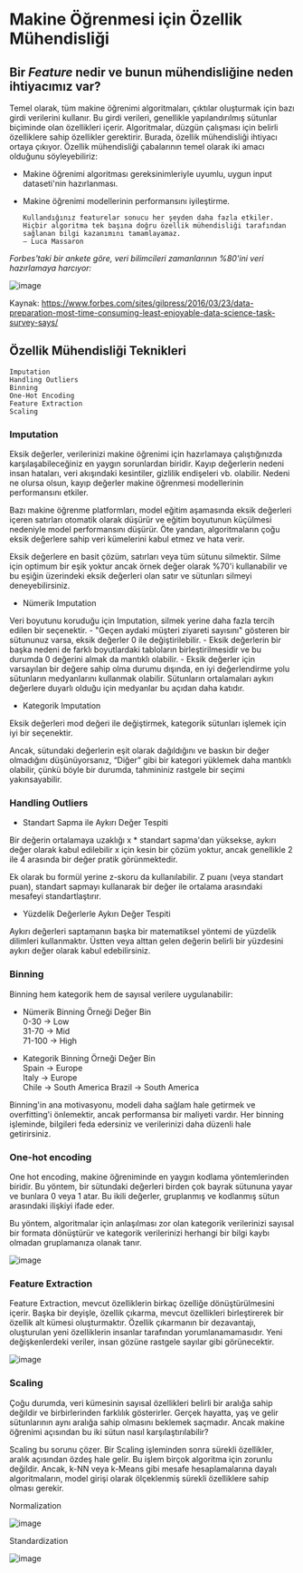 # Makine Öğrenmesi için Özellik Mühendisliği

## Bir *Feature* nedir ve bunun mühendisliğine neden ihtiyacımız var? 

  Temel olarak, tüm makine öğrenimi algoritmaları, çıktılar oluşturmak için bazı girdi verilerini kullanır. Bu girdi verileri, genellikle yapılandırılmış sütunlar biçiminde olan özellikleri içerir. 
  Algoritmalar, düzgün çalışması için belirli özelliklere sahip özellikler gerektirir. Burada, özellik mühendisliği ihtiyacı ortaya çıkıyor. 
  Özellik mühendisliği çabalarının temel olarak iki amacı olduğunu söyleyebiliriz:
  
  - Makine öğrenimi algoritması gereksinimleriyle uyumlu, uygun input dataseti'nin hazırlanması.
  - Makine öğrenimi modellerinin performansını iyileştirme.

        Kullandığınız featurelar sonucu her şeyden daha fazla etkiler. Hiçbir algoritma tek başına doğru özellik mühendisliği tarafından sağlanan bilgi kazanımını tamamlayamaz.
        — Luca Massaron
        
*Forbes'taki bir ankete göre, veri bilimcileri zamanlarının %80'ini veri hazırlamaya harcıyor:*

![image](https://user-images.githubusercontent.com/56341239/167311984-5fffd0f1-8e11-4fa8-8bce-2cc162d2bffc.png)

Kaynak: https://www.forbes.com/sites/gilpress/2016/03/23/data-preparation-most-time-consuming-least-enjoyable-data-science-task-survey-says/


## Özellik Mühendisliği Teknikleri

    Imputation
    Handling Outliers
    Binning
    One-Hot Encoding
    Feature Extraction
    Scaling
    
    
### Imputation
  Eksik değerler, verilerinizi makine öğrenimi için hazırlamaya çalıştığınızda karşılaşabileceğiniz en yaygın sorunlardan biridir. 
  Kayıp değerlerin nedeni insan hataları, veri akışındaki kesintiler, gizlilik endişeleri vb. olabilir. 
  Nedeni ne olursa olsun, kayıp değerler makine öğrenmesi modellerinin performansını etkiler.
  
  Bazı makine öğrenme platformları, model eğitim aşamasında eksik değerleri içeren satırları otomatik olarak düşürür ve eğitim boyutunun küçülmesi nedeniyle model performansını düşürür. 
  Öte yandan, algoritmaların çoğu eksik değerlere sahip veri kümelerini kabul etmez ve hata verir.
  
  Eksik değerlere en basit çözüm, satırları veya tüm sütunu silmektir. 
  Silme için optimum bir eşik yoktur ancak örnek değer olarak %70'i kullanabilir ve bu eşiğin üzerindeki eksik değerleri olan satır ve sütunları silmeyi deneyebilirsiniz.
  
   *  Nümerik Imputation


Veri boyutunu koruduğu için Imputation, silmek yerine daha fazla tercih edilen bir seçenektir.
      -   "Geçen aydaki müşteri ziyareti sayısını" gösteren bir sütununuz varsa, eksik değerler 0 ile değiştirilebilir.
      -   Eksik değerlerin bir başka nedeni de farklı boyutlardaki tabloların birleştirilmesidir ve bu durumda 0 değerini almak da mantıklı olabilir.
      -   Eksik değerler için varsayılan bir değere sahip olma durumu dışında, en iyi değerlendirme yolu sütunların medyanlarını kullanmak olabilir. 
      Sütunların ortalamaları aykırı değerlere duyarlı olduğu için medyanlar bu açıdan daha katıdır.
      
   *  Kategorik Imputation


Eksik değerleri mod değeri ile değiştirmek, kategorik sütunları işlemek için iyi bir seçenektir. 

Ancak, sütundaki değerlerin eşit olarak dağıldığını ve baskın bir değer olmadığını düşünüyorsanız, “Diğer” gibi bir kategori yüklemek daha mantıklı olabilir, çünkü böyle bir durumda, tahmininiz rastgele bir seçimi yakınsayabilir.


### Handling Outliers

   *  Standart Sapma ile Aykırı Değer Tespiti

Bir değerin ortalamaya uzaklığı x * standart sapma'dan yüksekse, aykırı değer olarak kabul edilebilir
x için kesin bir çözüm yoktur, ancak genellikle 2 ile 4 arasında bir değer pratik görünmektedir.

Ek olarak bu formül yerine z-skoru da kullanılabilir. Z puanı (veya standart puan), standart sapmayı kullanarak bir değer ile ortalama arasındaki mesafeyi standartlaştırır.

   *  Yüzdelik Değerlerle Aykırı Değer Tespiti

Aykırı değerleri saptamanın başka bir matematiksel yöntemi de yüzdelik dilimleri kullanmaktır. 
Üstten veya alttan gelen değerin belirli bir yüzdesini aykırı değer olarak kabul edebilirsiniz.

### Binning

Binning hem kategorik hem de sayısal verilere uygulanabilir:

* Nümerik Binning Örneği
Değer      Bin       
0-30   ->  Low       
31-70  ->  Mid       
71-100 ->  High

* Kategorik Binning Örneği
  Değer      Bin       
  Spain  ->  Europe      
  Italy  ->  Europe       
  Chile  ->  South America
  Brazil ->  South America
  
 Binning'in ana motivasyonu, modeli daha sağlam hale getirmek ve overfitting'i önlemektir, ancak performansa bir maliyeti vardır. Her binning işleminde, bilgileri feda edersiniz ve verilerinizi daha düzenli hale getirirsiniz.
 
 ### One-hot encoding
 
  One hot encoding, makine öğreniminde en yaygın kodlama yöntemlerinden biridir. Bu yöntem, bir sütundaki değerleri birden çok bayrak sütununa yayar ve bunlara 0 veya 1 atar. Bu ikili değerler, gruplanmış ve kodlanmış sütun arasındaki ilişkiyi ifade eder.
  
  Bu yöntem, algoritmalar için anlaşılması zor olan kategorik verilerinizi sayısal bir formata dönüştürür ve kategorik verilerinizi herhangi bir bilgi kaybı olmadan gruplamanıza olanak tanır.
  
 ![image](https://user-images.githubusercontent.com/56341239/167313041-758c49a6-a9ac-42e0-9394-6f4841db77e7.png)
 

### Feature Extraction
Feature Extraction, mevcut özelliklerin birkaç özelliğe dönüştürülmesini içerir. Başka bir deyişle, özellik çıkarma, mevcut özellikleri birleştirerek bir özellik alt kümesi oluşturmaktır. 
Özellik çıkarmanın bir dezavantajı, oluşturulan yeni özelliklerin insanlar tarafından yorumlanamamasıdır. Yeni değişkenlerdeki veriler, insan gözüne rastgele sayılar gibi görünecektir.

![image](https://user-images.githubusercontent.com/56341239/167313415-3015e046-f2da-413c-97fb-eeff7f02a72b.png)

### Scaling

Çoğu durumda, veri kümesinin sayısal özellikleri belirli bir aralığa sahip değildir ve birbirlerinden farklılık gösterirler. Gerçek hayatta, yaş ve gelir sütunlarının aynı aralığa sahip olmasını beklemek saçmadır. Ancak makine öğrenimi açısından bu iki sütun nasıl karşılaştırılabilir?

Scaling bu sorunu çözer. Bir Scaling işleminden sonra sürekli özellikler, aralık açısından özdeş hale gelir. Bu işlem birçok algoritma için zorunlu değildir.
Ancak, k-NN veya k-Means gibi mesafe hesaplamalarına dayalı algoritmaların, model girişi olarak ölçeklenmiş sürekli özelliklere sahip olması gerekir.

Normalization

![image](https://user-images.githubusercontent.com/56341239/167313508-ebee4f74-60b0-4e60-8759-e57f2cb8eea8.png)

Standardization

![image](https://user-images.githubusercontent.com/56341239/167313518-5fbfb1a9-a84b-4977-841d-89c95febaac8.png)

